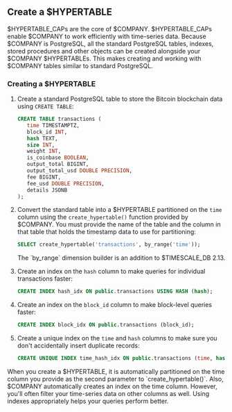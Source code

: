
## Create a $HYPERTABLE

$HYPERTABLE_CAPs are the core of $COMPANY. $HYPERTABLE_CAPs enable $COMPANY to work
efficiently with time-series data. Because $COMPANY is PostgreSQL, all the
standard PostgreSQL tables, indexes, stored procedures and other objects can be
created alongside your $COMPANY $HYPERTABLEs. This makes creating and working
with $COMPANY tables similar to standard PostgreSQL.

<Procedure>

### Creating a $HYPERTABLE

1.  Create a standard PostgreSQL table to store the Bitcoin blockchain data
    using `CREATE TABLE`:

    ```sql
    CREATE TABLE transactions (
       time TIMESTAMPTZ,
       block_id INT,
       hash TEXT,
       size INT,
       weight INT,
       is_coinbase BOOLEAN,
       output_total BIGINT,
       output_total_usd DOUBLE PRECISION,
       fee BIGINT,
       fee_usd DOUBLE PRECISION,
       details JSONB
    );
    ```

1.  Convert the standard table into a $HYPERTABLE partitioned on the `time`
    column using the `create_hypertable()` function provided by $COMPANY. You
    must provide the name of the table and the column in that table that holds
    the timestamp data to use for partitioning:

    ```sql
    SELECT create_hypertable('transactions', by_range('time'));
    ```

	<Highlight type="note">
	The `by_range` dimension builder is an addition to $TIMESCALE_DB 2.13.
	</Highlight>

1.  Create an index on the `hash` column to make queries for individual
    transactions faster:

    ```sql
    CREATE INDEX hash_idx ON public.transactions USING HASH (hash);
    ```

1.  Create an index on the `block_id` column to make block-level queries faster:

    ```sql
    CREATE INDEX block_idx ON public.transactions (block_id);
    ```

1.  Create a unique index on the `time` and `hash` columns to make sure you
    don't accidentally insert duplicate records:

    ```sql
    CREATE UNIQUE INDEX time_hash_idx ON public.transactions (time, hash);
    ```

<Highlight type="note">
When you create a $HYPERTABLE, it is automatically partitioned on the time column
you provide as the second parameter to `create_hypertable()`. Also, $COMPANY
automatically creates an index on the time column. However, you'll often filter
your time-series data on other columns as well. Using indexes appropriately helps
your queries perform better.
</Highlight>

</Procedure>
